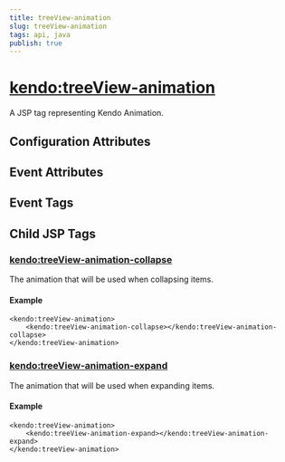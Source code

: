 ```yaml
---
title: treeView-animation
slug: treeView-animation
tags: api, java
publish: true
---
```


# <kendo:treeView-animation>
A JSP tag representing Kendo Animation.

## Configuration Attributes


## Event Attributes


## Event Tags
  

## Child JSP Tags

### [<kendo:treeView-animation-collapse>](/api/wrappers/jsp/treeview/animation-collapse)

The animation that will be used when collapsing items.

#### Example

    <kendo:treeView-animation>
        <kendo:treeView-animation-collapse></kendo:treeView-animation-collapse>
    </kendo:treeView-animation>
 
### [<kendo:treeView-animation-expand>](/api/wrappers/jsp/treeview/animation-expand)

The animation that will be used when expanding items.

#### Example

    <kendo:treeView-animation>
        <kendo:treeView-animation-expand></kendo:treeView-animation-expand>
    </kendo:treeView-animation>
 
